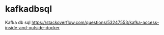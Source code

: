 # kafkadbsql
Kafka db sql
https://stackoverflow.com/questions/53247553/kafka-access-inside-and-outside-docker
